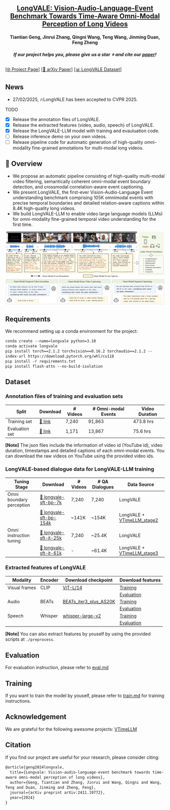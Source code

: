 <h2 align="center"> <a href="https://arxiv.org/abs/2411.19772">LongVALE: Vision-Audio-Language-Event Benchmark Towards Time-Aware Omni-Modal Perception of Long Videos</a></h2>

<h4 align="center"> Tiantian Geng, Jinrui Zhang, Qingni Wang, Teng Wang, Jinming Duan, Feng Zheng </h3>

<h5 align="center"> If our project helps you, please give us a star ⭐ and cite our <a href="#Citation">paper</a>!</h2>
<!-- # LongVALE -->

<!-- [![arxiv](https://img.shields.io/badge/Arxiv-2410.05643-b31b1b.svg?logo=arXiv)](https://arxiv.org/abs/2411.19772) -->

[[🌐 Project Page](https://ttgeng233.github.io/LongVALE/)] [[📖 arXiv Paper](https://arxiv.org/abs/2411.19772)] [[📊 LongVALE Dataset](https://huggingface.co/datasets/ttgeng233/LongVALE)]

## News

<!-- - 28/02/2025, 🔥The LongVALE dataset is released. -->
- 27/02/2025, 🔥LongVALE has been accepted to CVPR 2025.

TODO

- [x] Release the annotation files of LongVALE.
- [x] Release the extracted features (video, audio, speech) of LongVALE.
- [x] Release the LongVALE-LLM model with training and evauluation code.
- [ ] Release inference demo on your own videos.
- [ ] Release pipeline code for automatic generation of high-quality omni-modality fine-grained annotations for multi-modal long videos.
  
## 👀 Overview
<!-- Recent advancements in video understanding remain limited to coarse-grained and visual-only tasks. However, real-world videos encompass omnimodal information (vision, audio, and speech) with a series of events forming a cohesive storyline. The lack of
multi-modal video data with fine-grained event annotations
and the high cost of manual labeling are major obstacles
to comprehensive omni-modality video perception. To address this gap,  -->
- We propose an automatic pipeline consisting of high-quality multi-modal video filtering, semantically coherent omni-modal event boundary detection, and crossmodal correlation-aware event captioning. 
- We present LongVALE, the first-ever Vision-Audio-Language
Event understanding benchmark comprising 105K omnimodal events with precise temporal boundaries and detailed relation-aware captions within 8.4K high-quality long videos. 
- We build LongVALE-LLM to enable video large language models (LLMs) for omni-modality fine-grained temporal video understanding for the first time. 
<div align="center">
    <img src="fig1.jpg" width="800"/>
    <br/>
    <figcaption></figcaption>
</div>

## Requirements 
 
 We recommend setting up a conda environment for the project:
```shell
conda create --name=longvale python=3.10
conda activate longvale
pip install torch==2.1.2 torchvision==0.16.2 torchaudio==2.1.2 --index-url https://download.pytorch.org/whl/cu118
pip install -r requirements.txt
pip install flash-attn --no-build-isolation
```


## Dataset 
### Annotation files of training and evaluation sets
| Split           | Download | # Videos | # Omni-modal Events | Video Duration |
|-----------------|----------|-----------------|-----------|----------------|
|Training set | [🤗 link](https://huggingface.co/datasets/ttgeng233/LongVALE/resolve/main/longvale-annotations-training.json)| 7,240 | 91,863 | 473.8 hrs |
|Evaluation set | [🤗 link](https://huggingface.co/datasets/ttgeng233/LongVALE/resolve/main/longvale-annotations-eval.json)| 1,171 |13,867 | 75.6 hrs |


**[Note]** The json files include the information of video id (YouTube id), video duration, timestamps and detailed captions of each omni-modal events. You can download the raw videos on YouTube using the provided video ids.

### LongVALE-based dialogue data for LongVALE-LLM training 
| Tuning Stage           | Download | # Videos | # QA Dialogues | Data Source |
|------------------------|----------|----------|----------------|-------------|
|Omni boundary perception| [🤗 longvale-sft-bp-7k](https://huggingface.co/datasets/ttgeng233/LongVALE/resolve/main/longvale-sft-bp-7k.json) | 7,240 | 7,240 |LongVALE |
|          | [🤗 longvale-sft-bp-154k](https://huggingface.co/datasets/ttgeng233/LongVALE/resolve/main/longvale-sft-bp-154k.json) | ~141K | ~154K | LongVALE + [VTimeLLM_stage2](https://github.com/huangb23/VTimeLLM)  |
|Omni instruction tuning |[🤗 longvale-sft-it-25k](https://huggingface.co/datasets/ttgeng233/LongVALE/resolve/main/longvale-sft-it-25k.json) | 7,240 | ~25.4K | LongVALE | 
| | [🤗 longvale-sft-it-61k](https://huggingface.co/datasets/ttgeng233/LongVALE/resolve/main/longvale-sft-it-61k.json)| - |~61.4K|LongVALE + [VTimeLLM_stage3](https://github.com/huangb23/VTimeLLM) |

### Extracted features of LongVALE
|Modality      | Encoder | Download checkpoint| Download features |
|------------------------|----------|----------|---------------|
|Visual frames | CLIP | [ViT-L/14]() | [Training](https://huggingface.co/datasets/ttgeng233/LongVALE/blob/main/features_training/visual_features_7240.zip)|
|              |      |              | [Evaluation](https://huggingface.co/datasets/ttgeng233/LongVALE/blob/main/features_eval/visual_features_1171.zip) |
|Audio         |BEATs | [BEATs_iter3_plus_AS20K]() | [Training](https://huggingface.co/datasets/ttgeng233/LongVALE/blob/main/features_training/audio_features_7240.zip) |
|              |      |                            | [Evaluation](https://huggingface.co/datasets/ttgeng233/LongVALE/blob/main/features_eval/audio_features_1171.zip)|
|Speech        |Whisper| [whisper-large-v2](https://huggingface.co/openai/whisper-large-v2)| [Training](https://huggingface.co/datasets/ttgeng233/LongVALE/blob/main/features_training/speech_features_7240.zip) |
|              |      |              | [Evaluation](https://huggingface.co/datasets/ttgeng233/LongVALE/blob/main/features_eval/speech_features_1171.zip)|

**[Note]** You can also extract features by youself by using the provided scripts at `./preprocess`. 

## Evaluation
For evaluation instruction, please refer to [eval.md](longvalellm/eval/eval.md)

## Training
If you want to train the model by youself, please refer to [train.md](longvalellm/train/train.md) for training instructions. 



## Acknowledgement
We are grateful for the following awesome projects: [VTimeLLM](https://github.com/huangb23/VTimeLLM)
  

## Citation
If you find our project are useful for your research, please consider citing:
```
@article{geng2024longvale,
  title={Longvale: Vision-audio-language-event benchmark towards time-aware omni-modal perception of long videos},
  author={Geng, Tiantian and Zhang, Jinrui and Wang, Qingni and Wang, Teng and Duan, Jinming and Zheng, Feng},
  journal={arXiv preprint arXiv:2411.19772},
  year={2024}
}
```
